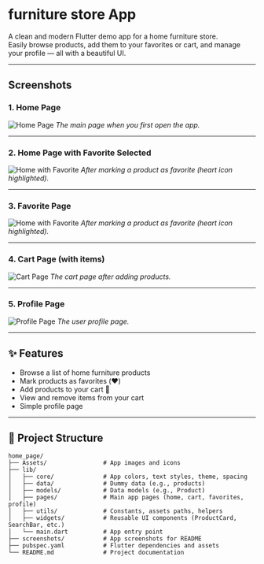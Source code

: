 # furniture store App

A clean and modern Flutter demo app for a home furniture store.  
Easily browse products, add them to your favorites or cart, and manage your profile — all with a beautiful UI.

---

##  Screenshots

### 1. Home Page 
![Home Page](screenshots/Home.jpg)
*The main page when you first open the app.*

---

### 2. Home Page with Favorite Selected
![Home with Favorite](screenshots/withFavourite.jpg)
*After marking a product as favorite (heart icon highlighted).*

---

### 3.  Favorite Page
![Home with Favorite](screenshots/Favourite.jpg)
*After marking a product as favorite (heart icon highlighted).*

---

### 4. Cart Page (with items)
![Cart Page](screenshots/cart.jpg)
*The cart page after adding products.*

---

### 5. Profile Page
![Profile Page](screenshots/Profile.jpg)
*The user profile page.*

---

## ✨ Features

- Browse a list of home furniture products
- Mark products as favorites (❤️)
- Add products to your cart 🛒
- View and remove items from your cart
- Simple profile page

---


## 📁 Project Structure

```
home_page/
├── Assets/                # App images and icons
├── lib/
│   ├── core/              # App colors, text styles, theme, spacing
│   ├── data/              # Dummy data (e.g., products)
│   ├── models/            # Data models (e.g., Product)
│   ├── pages/             # Main app pages (home, cart, favorites, profile)
│   ├── utils/             # Constants, assets paths, helpers
│   ├── widgets/           # Reusable UI components (ProductCard, SearchBar, etc.)
│   └── main.dart          # App entry point
├── screenshots/           # App screenshots for README
├── pubspec.yaml           # Flutter dependencies and assets
└── README.md              # Project documentation
```






